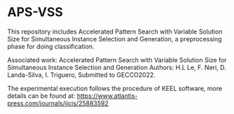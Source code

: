 # APS-VSS
This repository includes Accelerated Pattern Search with Variable Solution Size for Simultaneous Instance Selection and Generation, a preprocessing phase for doing classification.


Associated work: Accelerated Pattern Search with Variable Solution Size for Simultaneous Instance Selection and Generation Authors: H.L Le, F. Neri, D. Landa-Silva, I. Triguero, Submitted to GECCO2022. 


The experimental execution follows the procedure of KEEL software, more details can be found at: https://www.atlantis-press.com/journals/ijcis/25883592
